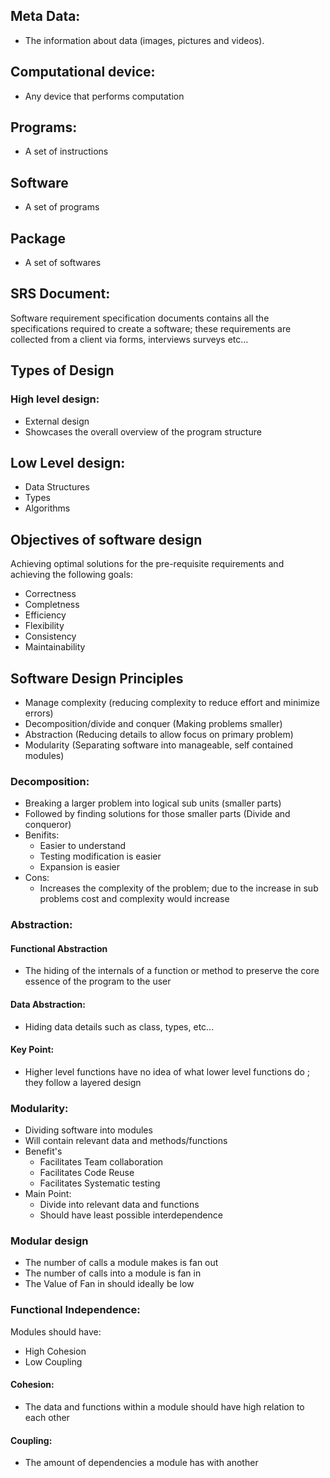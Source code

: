 ## Meta Data:
- The information about data (images, pictures and videos).


## Computational device:
- Any device that performs computation

## Programs:
- A set of instructions

## Software 
- A set of programs

## Package
- A set of softwares

## SRS Document:
Software requirement specification documents contains all the specifications required to create a software; these requirements are collected from a client via forms, interviews surveys etc...

## Types of Design

### High level design:
- External design
- Showcases the overall overview of the program structure

## Low Level design:
- Data Structures
- Types
- Algorithms
## Objectives of software design

Achieving optimal solutions for the pre-requisite requirements and achieving the following goals:
- Correctness
- Completness
- Efficiency
- Flexibility
- Consistency
- Maintainability


## Software Design Principles
- Manage complexity (reducing complexity to reduce effort and minimize errors)
- Decomposition/divide and conquer (Making problems smaller)
- Abstraction (Reducing details to allow focus on primary problem)
- Modularity (Separating software into manageable, self contained modules)


### Decomposition:
- Breaking a larger problem into logical sub units (smaller parts)
- Followed by finding solutions for those smaller parts (Divide and conqueror)
- Benifits:
	- Easier to understand
	- Testing modification is easier
	- Expansion is easier
- Cons:
	- Increases the complexity of the problem; due to the increase in sub problems cost and complexity would increase


### Abstraction:
#### Functional Abstraction
- The hiding of the internals of a function or method to preserve the core essence of the program to the user

#### Data Abstraction:
- Hiding data details such as class, types, etc...
#### Key Point:
- Higher level functions have no idea of what lower level functions do ; they follow a layered design


### Modularity:
- Dividing software into modules
- Will contain relevant data and methods/functions
- Benefit's
	- Facilitates Team collaboration
	- Facilitates Code Reuse
	- Facilitates Systematic testing
- Main Point:
	- Divide into relevant data and functions
	- Should have least possible interdependence 

### Modular design 
- The number of calls a module makes is fan out
- The number of calls into a module is fan in
- The Value of Fan in should ideally be low

### Functional Independence:

Modules should have:
- High Cohesion
- Low Coupling

#### Cohesion:
- The data and functions within a module should have high relation to each other

#### Coupling:
- The amount of dependencies a module has with another 


